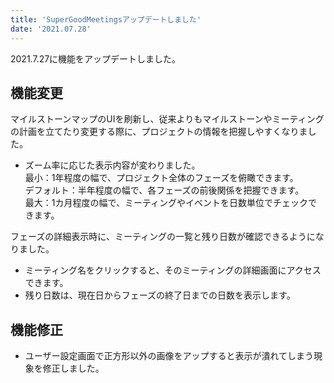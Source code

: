 ```yaml
---
title: 'SuperGoodMeetingsアップデートしました'
date: '2021.07.28'
---
```


2021.7.27に機能をアップデートしました。

## 機能変更
マイルストーンマップのUIを刷新し、従来よりもマイルストーンやミーティングの計画を立てたり変更する際に、プロジェクトの情報を把握しやすくなりました。
- ズーム率に応じた表示内容が変わりました。  
最小：1年程度の幅で、プロジェクト全体のフェーズを俯瞰できます。  
デフォルト：半年程度の幅で、各フェーズの前後関係を把握できます。  
最大：1カ月程度の幅で、ミーティングやイベントを日数単位でチェックできます。  

フェーズの詳細表示時に、ミーティングの一覧と残り日数が確認できるようになりました。
- ミーティング名をクリックすると、そのミーティングの詳細画面にアクセスできます。
- 残り日数は、現在日からフェーズの終了日までの日数を表示します。

## 機能修正
- ユーザー設定画面で正方形以外の画像をアップすると表示が潰れてしまう現象を修正しました。
